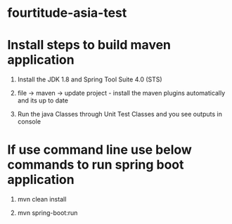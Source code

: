 # fourtitude-asia-test

# Install steps to build maven application

1. Install the JDK 1.8 and Spring Tool Suite 4.0 (STS)

2. file -> maven -> update project - install the maven plugins automatically and its up to date

3. Run the java Classes through Unit Test Classes and you see outputs in console


# If use command line use below commands to run spring boot application

1. mvn clean install

2. mvn spring-boot:run
